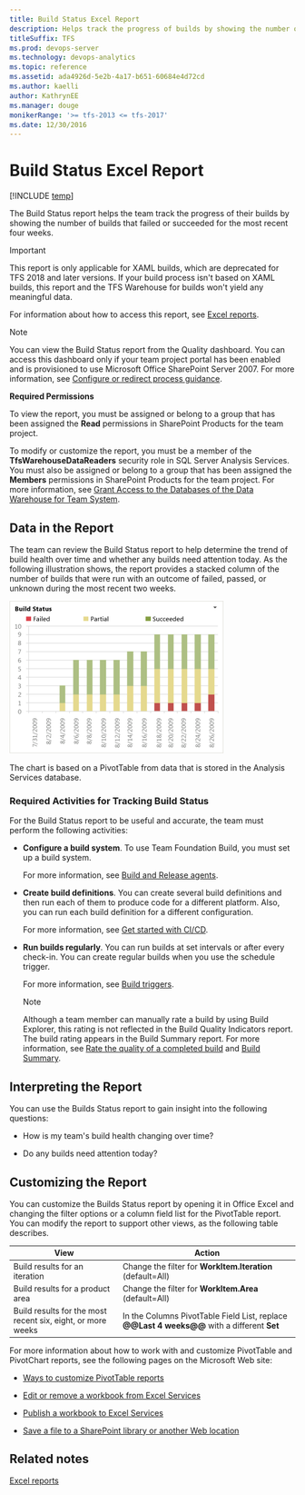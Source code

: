 ```yaml
---
title: Build Status Excel Report  
description: Helps track the progress of builds by showing the number of builds that failed or succeeded - Team Foundation Server 
titleSuffix: TFS
ms.prod: devops-server
ms.technology: devops-analytics
ms.topic: reference
ms.assetid: ada4926d-5e2b-4a17-b651-60684e4d72cd
ms.author: kaelli
author: KathrynEE
ms.manager: douge
monikerRange: '>= tfs-2013 <= tfs-2017'
ms.date: 12/30/2016
---
```

# Build Status Excel Report

[!INCLUDE [temp](../_shared/tfs-sharepoint-version.md)]


The Build Status report helps the team track the progress of their builds by showing the number of builds that failed or succeeded for the most recent four weeks.  
  

> [!IMPORTANT]  
> This report is only applicable for XAML builds, which are deprecated for TFS 2018 and later versions. If your build process isn't based on XAML builds, this report and the TFS Warehouse for builds won't yield any meaningful data.  


 For information about how to access this report, see [Excel reports](excel-reports.md).  
  
> [!NOTE]
>  You can view the Build Status report from the Quality dashboard. You can access this dashboard only if your team project portal has been enabled and is provisioned to use Microsoft Office SharePoint Server 2007. For more information, see [Configure or redirect process guidance](../sharepoint-dashboards/configure-or-redirect-process-guidance.md).  
  
 **Required Permissions**  
  
 To view the report, you must be assigned or belong to a group that has been assigned the **Read** permissions in SharePoint Products for the team project.  
  
 To modify or customize the report, you must be a member of the **TfsWarehouseDataReaders** security role in SQL Server Analysis Services. You must also be assigned or belong to a group that has been assigned the **Members** permissions in SharePoint Products for the team project. For more information, see [Grant Access to the Databases of the Data Warehouse for Team System](../admin/grant-permissions-to-reports.md).  
  
##  <a name="Data"></a> Data in the Report  
 The team can review the Build Status report to help determine the trend of build health over time and whether any builds need attention today. As the following illustration shows, the report provides a stacked column of the number of builds that were run with an outcome of failed, passed, or unknown during the most recent two weeks.  
  
 ![Build Status report](_img/procguid_agileexcel.png "ProcGuid_AgileExcel")  
  
 The chart is based on a PivotTable from data that is stored in the Analysis Services database.  
  
### Required Activities for Tracking Build Status  
 For the Build Status report to be useful and accurate, the team must perform the following activities:  
  
-   **Configure a build system**. To use Team Foundation Build, you must set up a build system.  
  
     For more information, see [Build and Release agents](../../build-release/concepts/agents/agents.md).
  
-   **Create build definitions**. You can create several build definitions and then run each of them to produce code for a different platform. Also, you can run each build definition for a different configuration.  
  
     For more information, see [Get started with CI/CD](../../build-release/actions/ci-cd-part-1.md).
  
-   **Run builds regularly**. You can run builds at set intervals or after every check-in. You can create regular builds when you use the schedule trigger.  
  
     For more information, see [Build triggers](../../build-release/concepts/definitions/build/triggers.md).
  
    > [!NOTE]
    >  Although a team member can manually rate a build by using Build Explorer, this rating is not reflected in the Build Quality Indicators report. The build rating appears in the Build Summary report. For more information, see [Rate the quality of a completed build](https://msdn.microsoft.com/library/ms181734.aspx) and [Build Summary](../sql-reports/build-summary-report.md).  
  
##  <a name="Interpreting"></a> Interpreting the Report  
 You can use the Builds Status report to gain insight into the following questions:  
  
-   How is my team's build health changing over time?  
  
-   Do any builds need attention today?  
  
##  <a name="Updating"></a> Customizing the Report  
 You can customize the Builds Status report by opening it in Office Excel and changing the filter options or a column field list for the PivotTable report. You can modify the report to support other views, as the following table describes.  
  
|View|Action|  
|----------|------------|  
|Build results for an iteration|Change the filter for **WorkItem.Iteration** (default=All)|  
|Build results for a product area|Change the filter for **WorkItem.Area** (default=All)|  
|Build results for the most recent six, eight, or more weeks|In the Columns PivotTable Field List, replace **@@Last 4 weeks@@** with a different **Set**|  
  
 For more information about how to work with and customize PivotTable and PivotChart reports, see the following pages on the Microsoft Web site:  
  
-   [Ways to customize PivotTable reports](http://go.microsoft.com/fwlink/?LinkId=165722)  
  
-   [Edit or remove a workbook from Excel Services](http://go.microsoft.com/fwlink/?LinkId=165723)  
  
-   [Publish a workbook to Excel Services](http://go.microsoft.com/fwlink/?LinkId=165724)  
  
-   [Save a file to a SharePoint library or another Web location](http://go.microsoft.com/fwlink/?LinkId=165725)  
  
## Related notes 
 [Excel reports](excel-reports.md)